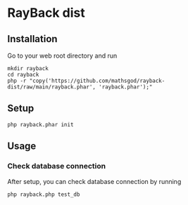 # RayBack dist

## Installation

Go to your web root directory and run

```
mkdir rayback
cd rayback
php -r "copy('https://github.com/mathsgod/rayback-dist/raw/main/rayback.phar', 'rayback.phar');"
```


## Setup

```
php rayback.phar init
```


## Usage

### Check database connection

After setup, you can check database connection by running

```
php rayback.php test_db
```
